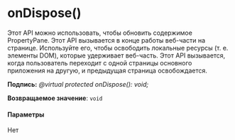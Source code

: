 # <a name="ondispose"></a>onDispose()




Этот API можно использовать, чтобы обновить содержимое PropertyPane. Этот API вызывается в конце работы веб-части на странице. Используйте его, чтобы освободить локальные ресурсы (т. е. элементы DOM), которые удерживает веб-часть. Этот API вызывается, когда пользователь переходит с одной страницы основного приложения на другую, и предыдущая страница освобождается.

**Подпись:** _@virtual protected onDispose(): void;_

**Возвращаемое значение**: `void`





#### <a name="parameters"></a>Параметры
Нет


